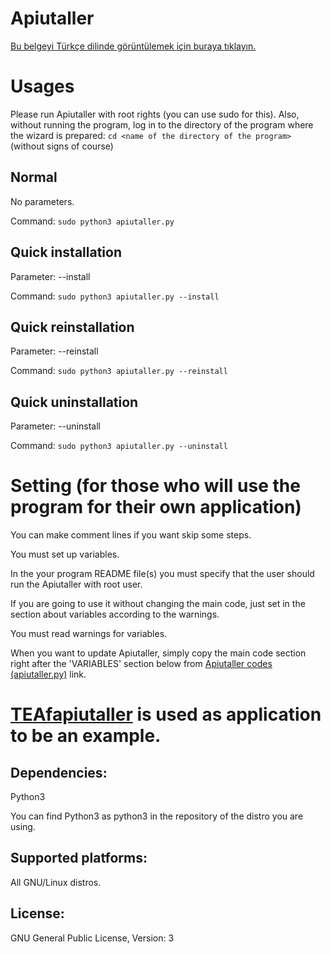 # Apiutaller
[Bu belgeyi Türkçe dilinde görüntülemek için buraya tıklayın.](https://github.com/MuKonqi/apiutaller/blob/main/BENİOKU.md)
# Usages
Please run Apiutaller with root rights (you can use sudo for this). Also, without running the program, log in to the directory of the program where the wizard is prepared: `cd <name of the directory of the program>` (without signs of course)
## Normal
No parameters.

Command: `sudo python3 apiutaller.py`
## Quick installation
Parameter: --install

Command: `sudo python3 apiutaller.py --install`
## Quick reinstallation
Parameter: --reinstall

Command: `sudo python3 apiutaller.py --reinstall`
## Quick uninstallation
Parameter: --uninstall

Command: `sudo python3 apiutaller.py --uninstall`
# Setting (for those who will use the program for their own application)
You can make comment lines if you want skip some steps.

You must set up variables.

In the your program README file(s) you must specify that the user should run the Apiutaller with root user.

If you are going to use it without changing the main code, just set in the section about variables according to the warnings.

You must read warnings for variables.

When you want to update Apiutaller, simply copy the main code section right after the 'VARIABLES' section below from [Apiutaller codes (apiutaller.py)](https://github.com/MuKonqi/apiutaller/blob/main/apiutaller.py) link.

# [TEAfapiutaller](https://github.com/MuKonqi/TEAf) is used as application to be an example.
## Dependencies:
Python3

You can find Python3 as python3 in the repository of the distro you are using.

## Supported platforms:
All GNU/Linux distros.
## License:
GNU General Public License, Version: 3